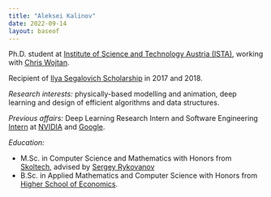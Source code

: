 ```yaml
---
title: "Aleksei Kalinov"
date: 2022-09-14
layout: baseof
---
```

Ph.D. student at [Institute of Science and Technology Austria (ISTA)](https://ist.ac.at),
working with [Chris Wojtan](https://pub.ist.ac.at/group_wojtan/).

Recipient of [Ilya Segalovich Scholarship](https://yandex.com/scholarships/students) in 2017 and 2018.

*Research interests:* physically-based modelling and animation,
deep learning and design of efficient algorithms and data structures.

*Previous affairs:*  Deep Learning Research Intern and Software Engineering [Intern](/resume)
at [NVIDIA](https://nvidia.com/en-us) and [Google](https://about.google).

*Education:*
- M.Sc. in Computer Science and Mathematics with Honors from [Skoltech](https://skoltech.ru), advised by
[Sergey Rykovanov](https://scholar.google.com/citations?user=ndq0Kw4AAAAJ&hl=ru)
- B.Sc. in Applied Mathematics and Computer Science  with Honors from [Higher School of Economics](https://hse.ru/en/).
